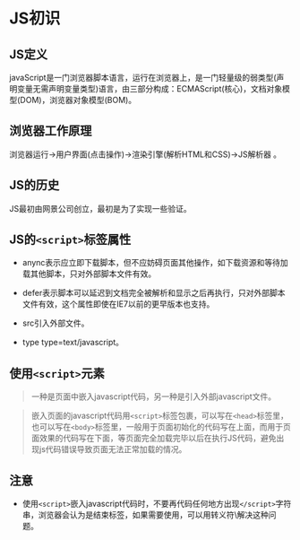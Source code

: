 # JS初识

## JS定义
 
 javaScript是一门浏览器脚本语言，运行在浏览器上，是一门轻量级的弱类型(声明变量无需声明变量类型)语言，由三部分构成：ECMAScript(核心)，文档对象模型(DOM)，浏览器对象模型(BOM)。
 
## 浏览器工作原理

 浏览器运行→用户界面(点击操作)→渲染引擎(解析HTML和CSS)→JS解析器
 。
 
## JS的历史

 JS最初由网景公司创立，最初是为了实现一些验证。
 
## JS的`<script>`标签属性

- anync表示应立即下载脚本，但不应妨碍页面其他操作，如下载资源和等待加载其他脚本，只对外部脚本文件有效。

- defer表示脚本可以延迟到文档完全被解析和显示之后再执行，只对外部脚本文件有效，这个属性即使在IE7以前的更早版本也支持。

- src引入外部文件。

- type type=text/javascript。

## 使用`<script>`元素

> 一种是页面中嵌入javascript代码，另一种是引入外部javascript文件。

> 嵌入页面的javascript代码用`<script>`标签包裹，可以写在`<head>`标签里，也可以写在`<body>`标签里，一般用于页面初始化的代码写在上面，而用于页面效果的代码写在下面，等页面完全加载完毕以后在执行JS代码，避免出现js代码错误导致页面无法正常加载的情况。

## 注意

- 使用`<script>`嵌入javascript代码时，不要再代码任何地方出现`</script>`字符串，浏览器会认为是结束标签，如果需要使用，可以用转义符\解决这种问题。

